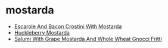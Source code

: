 # mostarda

 * [Escarole And Bacon Crostini With Mostarda](../../index/e/escarole-and-bacon-crostini-with-mostarda-234119.json)
 * [Huckleberry Mostarda](../../index/h/huckleberry-mostarda-240248.json)
 * [Salumi With Grape Mostarda And Whole Wheat Gnocci Fritti](../../index/s/salumi-with-grape-mostarda-and-whole-wheat-gnocci-fritti-243440.json)
